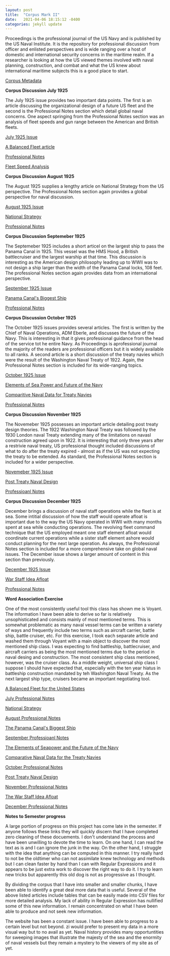 ```yaml
---
layout: post
title:  "Corpus Mark II"
date:   2021-04-06 18:15:12 -0400
categories: jekyll update
---
```

Proceedings is the professional journal of the US Navy and is published by the US Naval Institute.  It is the repository for professional discussion from officer and enlisted perspectives
and is wide ranging over a host of domestic and international security concerns in the maritime realm.  If a researcher is looking at how the US viewed themes involved with naval planning,
construction, and combat and what the US knew about international maritime subjects this is a good place to start.

[Corpus Metadata](https://github.com/comp-methods-fsu-2021/Ward_Corpus/blob/main/Corpus_Article_List.csv)

**Corpus Discussion July 1925**

The July 1925 issue provides two important data points.  The first is an article discussing the organizational design of a future US fleet
and the second is the Professional Notes section which detail global naval concerns.  One aspect springing from the Professional Notes
section was an analysis of fleet speeds and gun range between the American and British fleets.

[July 1925 Issue](https://github.com/comp-methods-fsu-2021/Ward_Corpus/blob/main/7_0_July_1925)

[A Balanced Fleet article](https://github.com/comp-methods-fsu-2021/Ward_Corpus/blob/main/7_1.0_Battlefleet)

[Professional Notes](https://github.com/comp-methods-fsu-2021/Ward_Corpus/blob/main/7_Professional-Notes)

[Fleet Speed Analysis](https://public.tableau.com/profile/david.ward5594#!/vizhome/Corpusv1/Sheet2?publish=yes)

**Corpus Discussion August 1925**

The August 1925 supplies a lengthy article on National Strategy from the US perspective.  The Professional Notes section again provides
a global perspective for naval discussion.

[August 1925 Issue](https://github.com/comp-methods-fsu-2021/Ward_Corpus/blob/main/8_0_August_1925)

[National Strategy](https://github.com/comp-methods-fsu-2021/Ward_Corpus/blob/main/8_1.0_National%20Strategy)

[Professional Notes](https://github.com/comp-methods-fsu-2021/Ward_Corpus/blob/main/8_Professional-Notes)

**Corpus Discussion Septemeber 1925**

The Septemeber 1925 includes a short articel on the largest ship to pass the Panama Canal in 1925.  This vessel was the HMS Hood, a British battlecruiser and the largest warship at that time.
This discussion is interesting as the American design philosophy leading up to WWII was to not design a ship larger than the width of the Panama Canal locks, 108 feet.  The professional Notes
section again provides data from an international perspective.

[September 1925 Issue](https://github.com/comp-methods-fsu-2021/Ward_Corpus/blob/main/9_0_September_1925)

[Panama Canal's Biggest Ship](https://github.com/comp-methods-fsu-2021/Ward_Corpus/blob/main/9_1.8_Panama-Canal)

[Professional Notes](https://github.com/comp-methods-fsu-2021/Ward_Corpus/blob/main/9_Professional-Notes)

**Corpus Discussion October 1925**

The October 1925 issues provides several articles.  The first is written by the Chief of Naval Operations, ADM Eberle, and discusses the future of the Navy.  This is interesting in that it gives
professional guidance from the head of the service tot he entire Navy.  As Proceedings is aprofessional journal the majority of the readers are professional officers but it is widely available to all
ranks.  A second article is a short discussion of the treaty navies which were the result of the Washington Naval Treaty of 1922.  Again, the Professional Notes section is included for its wide-ranging topics.

[October 1925 Issue](https://github.com/comp-methods-fsu-2021/Ward_Corpus/blob/main/10_0_October_1925)

[Elements of Sea Power and Future of the Navy](https://github.com/comp-methods-fsu-2021/Ward_Corpus/blob/main/10_1.2_Elements-of-Seapower)

[Comparitive Naval Data for Treaty Navies](https://github.com/comp-methods-fsu-2021/Ward_Corpus/blob/main/10_1.6_Report-on-Treat--navies)

[Professional Notes](https://github.com/comp-methods-fsu-2021/Ward_Corpus/blob/main/10_Professional-Notes)

**Corpus Discussion November 1925**

The Novemeber 1925 possesses an important article detailing post treaty design theories.  The 1922 Washington Naval Treaty was followed by the 1930 London naval Treaty extending many of the limitations on
navasl construction agreed upon in 1922.  It is interesting that only three years after a restrivie naval treaty, US professional thought included discussions of what to do after the treaty expired - almost as
if the US was not expecting the treaty to be extended.  As standard, the Professional Notes section is included for a wider perspective.

[Novemeber 1925 Issue](https://github.com/comp-methods-fsu-2021/Ward_Corpus/blob/main/11_0_November_1925)

[Post Treaty Naval Design](https://github.com/comp-methods-fsu-2021/Ward_Corpus/blob/main/11_1.7_Treaty-Design)

[Professioanl Notes](https://github.com/comp-methods-fsu-2021/Ward_Corpus/blob/main/11_Professional-Notes)

**Corpus Discussion December 1925**

December brings a discussion of naval staff operations while the fleet is at sea.  Some intitial discussion of how the staff would operate afloat is important due to the way the US Navy operated in WWII with
many months spent at sea while conducting operations.  The revolving fleet command technique that the US employed meant one staff element afloat would coordinate current operations while a sister staff element ashore
would conduct planning for the next large operation.  As always, the Professional Notes section is included for a more comprehensive take on global naval issues.  The December issue shows a larger amount of content
in this section than previously.

[December 1925 Issue](https://github.com/comp-methods-fsu-2021/Ward_Corpus/blob/main/12_0_December_1925)

[War Staff Idea Afloat](https://github.com/comp-methods-fsu-2021/Ward_Corpus/blob/main/12_1.9_War-Staff-Afloat)

[Professional Notes](https://github.com/comp-methods-fsu-2021/Ward_Corpus/blob/main/12_Professional-Notes)

**Word Association Exercise**

One of the most consistently useful tool this class has shown me is Voyant.  The information I have been able to derive so far is relatively unsophisticated and consists mainly of most mentioned terms.  This is somewhat problematic
as many naval vessel terms can be written a variety of ways and frequently include two terms such as aircraft carrier, battle ship, battle cruiser, etc.  For this exercise, I took each separate article and washed them through
Voyant with a main object to discover the most mentioned ship class.  I was expecting to find battleship, battlecruiser, and aircraft carriers as being the most mentioned terms due to the period in naval desing and construction.
The most consistent ship class mentioned, however, was the cruiser class.  As a middle weight, universal ship class I suppose I should have expected that, especially with the ten year hiatus in battleship
construction mandated by teh Washington Naval Treaty.  As the next largest ship type, cruisers became an important negotiating tool.

[A Balanced Fleet for the United States](https://voyant-tools.org/?corpus=8b3fcb180f589ff903a57d28e74dfe52)

[July Professional Notes](https://voyant-tools.org/?corpus=f7ca096904fafe6b861b776c41018954)

[National Strategy](https://voyant-tools.org/?corpus=a49339d8109450258928357c2da86557)

[August Professional Notes](https://voyant-tools.org/?corpus=91a8a7d843a9cc947d712404d297b9f7)

[The Panama Canal's Biggest Ship](https://voyant-tools.org/?corpus=6cedd9bafe87e20aaccab11445dd9bf2)

[September Professioanl Notes](https://voyant-tools.org/?corpus=99746ded233b7944ff76677ecdb08246)

[The Elements of Seapower and the Future of the Navy](https://voyant-tools.org/?corpus=680af977887635adde83e8148fbe0fa2)

[Comparative Naval Data for the Treaty Navies](https://voyant-tools.org/?corpus=879ba3ad235c412c965cbb24c771201f)

[October Professional Notes](https://voyant-tools.org/?corpus=9082cf248d672ed83ff4fcc4d1fd4ce2)

[Post Treaty Naval Design](https://voyant-tools.org/?corpus=5d2bd6767f0de69ba541a72108d7625d)

[November Professional Notes](https://voyant-tools.org/?corpus=77f5a014a34881a20a178ff579191a4a)

[The War Staff Idea Afloat](https://voyant-tools.org/?corpus=413679bece036d105444f6e47fa1df25)

[December Professional Notes](https://voyant-tools.org/?corpus=80e8267aba3430d59a89671283ea44a5)




**Notes to Semester progress**

A large portion of progress on this project has come late in the semester.  If anyone follows these links they will quickly discern that I have completed zero cleaning of these docuements.  I don't understand the process 
and have been unwilling to devote the time to learn.  On one hand, I can read the text as is and I can ignore the junk in the way.  On the other hand, I struggle with the idea that anything
can be computed in this manner.  I try really hard to not be the oldtimer who can not assimilate knew technology and methods but I can clean faster by hand than I can with Regular Expressions
and it appears to be just extra work to discover the right way to do it.  I try to learn new tricks but apparently this old dog is not as progressive as I thought.

By dividing the corpus that I have into smaller and smaller chunks, I have been able to identify a great deal more data that is useful.  Several of the above listed articles include tables that
can be easily made into CSV files for more detailed analysis.  My lack of ability in Regular Expression has nullified some of this new information.  I remain concentrated on what I have been able to produce
and not seek new information.

The website has been a constant issue.  I have been able to progress to a certain level but not beyond.  zi would prefer to present my data in a more visual way but to no avail as yet.  Naval history provides many
opportuntities for sweeping images that illustrate the majesty of the sea and the enormity of naval vessels but they remain a mystery to the viewers of my site as of yet.

